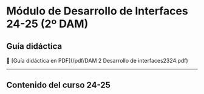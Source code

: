 # Módulo de Desarrollo de Interfaces 24-25 (2º DAM)

## Guía didáctica

📕 [Guía didáctica en PDF](/pdf/DAM 2 Desarrollo de interfaces2324.pdf)

----

## Contenido del curso 24-25






